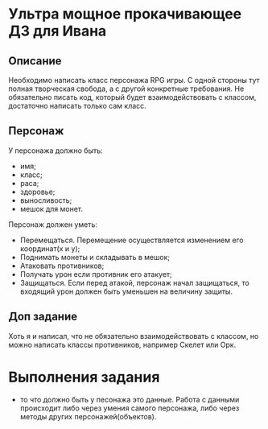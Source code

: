 # Ультра мощное прокачивающее ДЗ для Ивана

## Описание

Необходимо написать класс персонажа RPG игры.
С одной стороны тут полная творческая свобода, а с другой конкретные требования.
Не обязательно писать код, который будет взаимодействовать с классом,
достаточно написать только сам класс.

## Персонаж

У персонажа должно быть:

- имя;
- класс;
- раса;
- здоровье;
- выносливость;
- мешок для монет.

Персонаж должен уметь:

- Перемещаться.
Перемещение осуществляется изменением его координат(x и y);
- Поднимать монеты и складывать в мешок;
- Атаковать противников;
- Получать урон если противник его атакует;
- Защищаться.
Если перед атакой, персонаж начал защищаться,
то входящий урон должен быть уменьшен на величину защиты.

## Доп задание

Хоть я и написал, что не обязательно взаимодействовать с классом,
но можно написать классы противников, например Скелет или Орк.

# Выполнения задания

 - то что должно быть у песонажа это данные. Работа с данными происходит либо
 через умения самого персонажа, либо через методы других персонажей(объектов).
